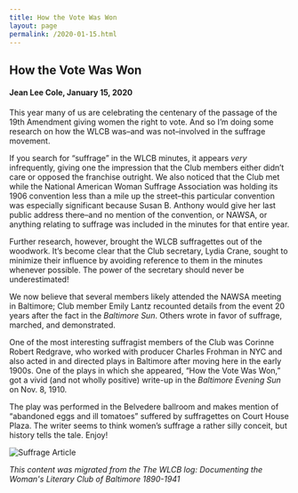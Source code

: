 ```yaml
---
title: How the Vote Was Won
layout: page
permalink: /2020-01-15.html
---
```

<style>
    #maincontent{
        font-size:1.4em;
    }
</style>
## How the Vote Was Won
#### Jean Lee Cole, January 15, 2020

This year many of us are celebrating the centenary of the passage of the 19th Amendment giving women the right to vote. And so I’m doing some research on how the WLCB was–and was not–involved in the suffrage movement.

If you search for “suffrage” in the WLCB minutes, it appears *very* infrequently, giving one the impression that the Club members either didn’t care or opposed the franchise outright. We also noticed that the Club met while the National American Woman Suffrage Association was holding its 1906 convention less than a mile up the street–this particular convention was especially significant because Susan B. Anthony would give her last public address there–and no mention of the convention, or NAWSA, or anything relating to suffrage was included in the minutes for that entire year.

Further research, however, brought the WLCB suffragettes out of the woodwork. It’s become clear that the Club secretary, Lydia Crane, sought to minimize their influence by avoiding reference to them in the minutes whenever possible. The power of the secretary should never be underestimated!

We now believe that several members likely attended the NAWSA meeting in Baltimore; Club member Emily Lantz recounted details from the event 20 years after the fact in the *Baltimore Sun*. Others wrote in favor of suffrage, marched, and demonstrated.

One of the most interesting suffragist members of the Club was Corinne Robert Redgrave, who worked with producer Charles Frohman in NYC and also acted in and directed plays in Baltimore after moving here in the early 1900s. One of the plays in which she appeared, “How the Vote Was Won,” got a vivid (and not wholly positive) write-up in the *Baltimore Evening Sun* on Nov. 8, 1910.

The play was performed in the Belvedere ballroom and makes mention of “abandoned eggs and ill tomatoes” suffered by suffragettes on Court House Plaza. The writer seems to think women’s suffrage a rather silly conceit, but history tells the tale. Enjoy!

<img src="https://elizajames.github.io/WLCB_draft/assets/img/2020-01-15-img.jpg" alt="Suffrage Article">

*This content was migrated from the The WLCB log: Documenting the Woman's Literary Club of Baltimore 1890-1941*